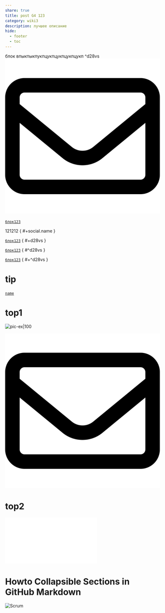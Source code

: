 ```yaml
---
share: true
title: post G4 123
category: wiki3
description: лучшее описание
hide:
  - footer
  - toc
---
```


блок впыкпыкпукпцукпцукпцукпцукп ^d28vs
![Photo | center | 256](../_Files_/pic-1.svg)



[`блок123`](post-G4-123.md#^d28vs)


121212 { #+social.name }





[`блок123`](#+d28vs) { #+d28vs }

[`блок123`](post-G4-123.md#^d28vs) { #^d28vs }

[`блок123`](#+^d28vs) { #+^d28vs }


# tip



[`name`](#+social.name) 

# top1

![pic-ex|100](https://myoctocat.com/assets/images/base-octocat.svg)

![pic-in|100](../_Files_/pic-1.svg)

# top2

![post 4](../wiki2/second-my-post.md#soft1)




# Howto Collapsible Sections in GitHub Markdown




![`Scrum`](../wiki4/скрам-на-проектах.md#Scrum)

